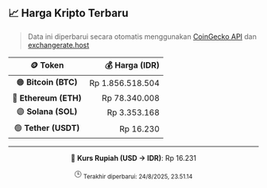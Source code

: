 

<!-- HARGA_KRIPTO -->
## 📈 Harga Kripto Terbaru

> Data ini diperbarui secara otomatis menggunakan [CoinGecko API](https://www.coingecko.com/) dan [exchangerate.host](https://exchangerate.host/)

<div align="center">

| 🪙 Token | 💰 Harga (IDR) |
|:------:|---------------:|
| 🟠 **Bitcoin (BTC)**   | Rp 1.856.518.504 |
| 🔵 **Ethereum (ETH)**  | Rp 78.340.008 |
| 🟣 **Solana (SOL)**    | Rp 3.353.168 |
| 🟢 **Tether (USDT)**   | Rp 16.230 |

---

💱 **Kurs Rupiah (USD → IDR)**: Rp 16.231

🕒 <sub>Terakhir diperbarui: 24/8/2025, 23.51.14</sub>

</div>
<!-- /HARGA_KRIPTO -->